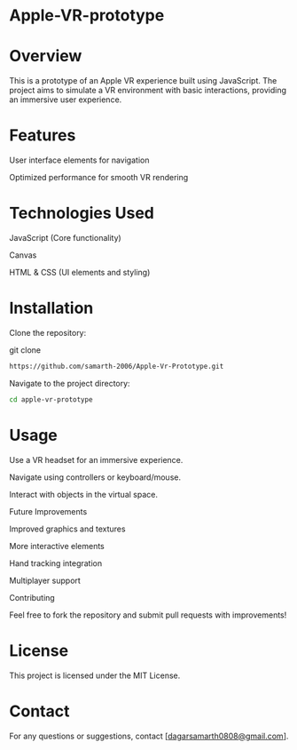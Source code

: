 # Apple-VR-prototype
# Overview

This is a prototype of an Apple VR experience built using JavaScript. The project aims to simulate a VR environment with basic interactions, providing an immersive user experience.

# Features

User interface elements for navigation

Optimized performance for smooth VR rendering

# Technologies Used

JavaScript (Core functionality)

Canvas

HTML & CSS (UI elements and styling)

# Installation

Clone the repository:

git clone 
```bash
https://github.com/samarth-2006/Apple-Vr-Prototype.git
```

Navigate to the project directory:
```bash
cd apple-vr-prototype
```


# Usage

Use a VR headset for an immersive experience.

Navigate using controllers or keyboard/mouse.

Interact with objects in the virtual space.

Future Improvements

Improved graphics and textures

More interactive elements

Hand tracking integration

Multiplayer support

Contributing

Feel free to fork the repository and submit pull requests with improvements!

# License

This project is licensed under the MIT License.

# Contact

For any questions or suggestions, contact [dagarsamarth0808@gmail.com].

